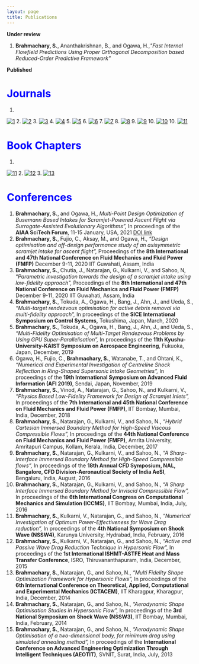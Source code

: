 ```yaml
---
layout: page
title: Publications
---
```


**Under review**
1. **Brahmachary, S.**, Ananthakrishnan, B., and Ogawa, H.,_"Fast Internal Flowfield Predictions Using Proper Orthogonal Decomposition based Reduced-Order Predictive Framework"_

**Published**

# <span style="color:blue">Journals</span>
1.
[![1](https://user-images.githubusercontent.com/34644464/133360126-141b81cb-5160-4158-ad0d-a92a71bfde72.png)]()
2.
[![2](https://user-images.githubusercontent.com/34644464/128012337-5a2d518e-b711-4547-8869-bc5a6742147d.png)](https://arc.aiaa.org/doi/10.2514/1.B38383)
3.
[![3](https://user-images.githubusercontent.com/34644464/128012536-8a970ccb-ef49-45da-928b-023a18082640.png)](https://link.aps.org/doi/10.1103/PhysRevE.103.043302)
4.
[![4](https://user-images.githubusercontent.com/34644464/128012624-a2783fd3-5869-4089-a8d3-70969bb613ed.png)](https://doi.org/10.1016/j.ast.2021.106531)
5.
[![5](https://user-images.githubusercontent.com/34644464/128012745-c30fb0c5-40c3-493a-a7c6-8f99f50860cd.png)](https://doi.org/10.1016/j.ast.2020.106362)
6.
[![6](https://user-images.githubusercontent.com/34644464/128012881-8421f54a-cce2-4940-8727-611842061928.png)](https://doi.org/10.1063/5.0006408)
7.
[![7](https://user-images.githubusercontent.com/34644464/128012930-9f2931be-c6d1-424a-b549-b313b99fff53.png)](https://doi.org/10.1063/5.0003886)
8.
[![8](https://user-images.githubusercontent.com/34644464/128013042-6f6e3a46-2576-4e14-87e8-d17d27ca694f.png)](https://doi.org/10.1061/(ASCE)AS.1943-5525.0001085)
9.
[![9](https://user-images.githubusercontent.com/34644464/128013115-c12b3709-7e19-4d08-a9bc-395b0ffb538d.png)](https://doi.org/10.1016/j.jcp.2018.10.023)
10.
[![10](https://user-images.githubusercontent.com/34644464/128013169-3dbf6207-a993-40fb-8073-e432decee5bc.png)](https://doi.org/10.1002/fld.4479)
10.
[![11](https://user-images.githubusercontent.com/34644464/128013235-633f9b6c-e8bc-4fea-bc3c-c1875fbaf190.png)](https://doi.org/10.2514/1.A33887)






<!--1. **Brahmachary, S.**, Ogawa, H.,_"Multi-Point Design Optimization of Busemann Based Intakes for Scramjet-Powered Ascent Flight",_ **Journal of Propulsion and Power**, 2021 [DOI-Link](https://doi.org/10.2514/1.B38383)
2. **Brahmachary, S**., Natarajan, G., Kulkarni, V., Sahoo, N., Ashok, V., and Kumar, V., "_Role of solution reconstruction in hypersonic viscous computations using a sharp interface immersed boundary method"_, **Physical Review E**, 2021 [DOI-Link](https://link.aps.org/doi/10.1103/PhysRevE.103.043302)
3. Fujio, C., **Brahmachary, S**., and Ogawa, H.,_"Numerical investigation of axisymmetric intake flowfield and performance for scramjet-powered ascent flight",_ **Aerospace Science and Technology**, 2021 [DOI-Link](https://doi.org/10.1016/j.ast.2021.106531)
4. **Brahmachary, S.**, Fujio, C., and Ogawa, H.,_"Multi-point design optimization of a high-performance intake for scramjet-powered ascent flight",_ **Aerospace Science and Technology**, 2020 [DOI-Link](https://doi.org/10.1016/j.ast.2020.106362)
5. **Brahmachary, S.**, Natarajan, G., Kulkarni, V., and Sahoo, N.,_"Comment on ‘A new approach for the design of hypersonic scramjet inlets'",_ **Physics of Fluids**, 2020 [DOI-Link](https://doi.org/10.1063/5.0006408)
6. Dudas, E., David, N.S., **Brahmachary, S.**, Kulkarni, V., Benidar, A., Kassi, S., Charles, C., and Georges, R.,_"High-temperature hypersonic Laval nozzle for non-LTE Cavity Ringdown Spectroscopy",_ **Journal of Chemical Physics**, 2020 [DOI-Link](https://doi.org/10.1063/5.0003886)
7. Desai, S., **Brahmachary, S.**, Gadgil, H., and Kulkarni, V., _"Probing Real Gas and Leading-Edge Bluntness Effects on Shock Wave Boundary-Layer Interaction at Hypersonic Speeds",_ **Journal of Aerospace Engineering**, 2019 [DOI-Link](https://doi.org/10.1061/(ASCE)AS.1943-5525.0001085)
8. Deka, M., **Brahmachary, S.**, Thirumalaisamy, R., Dalal, A., and Natarajan, G., _"A new Green-Gauss Reconstruction on Unstructured Meshes. Part I: Gradient Reconstruction",_ **Journal of Computational Physics**, 2018 [DOI-Link](https://doi.org/10.1016/j.jcp.2018.10.023)
9. **Brahmachary, S.**, Natarajan, G., Kulkarni, V., and Sahoo, N., _"A sharp interface immersed boundary framework for simulations of high speed inviscid compressible flows",_ **International Journal of Numerical Methods in Fluids**, 2018 [DOI-Link](https://doi.org/10.1002/fld.4479)
10. **Brahmachary, S.**, Natarajan, G., Kulkarni, V., and Sahoo, N., _"On Maximum Ballistic Coefficient Axisymmetric Geometries in Hypersonic Flows",_ **Journal of Spacecraft and Rockets**, 2018 [DOI-Link](https://doi.org/10.2514/1.A33887)-->



# <span style="color:blue">Book Chapters</span>

1.
[![11](https://user-images.githubusercontent.com/34644464/128014870-929a458a-2b59-41c7-b6a1-48dc2ffdc1ba.png)](https://doi.org/10.1007/978-981-15-3940-4)
2.
[![12](https://user-images.githubusercontent.com/34644464/128013396-163ab4fd-0465-4748-bad7-06e16aec26ca.png)](https://doi.org/10.1007/978-981-13-1592-3)
3.
[![13](https://user-images.githubusercontent.com/34644464/128013462-34b904c1-52b2-4d53-a9b8-27f3be00f575.png)](https://doi.org/10.1007/978-81-322-2743-4)

<!--
1. **Brahmachary, S.**, Natarajan, G., Kulkarni, V., Sahoo, N., _"A sharp-interface Immersed Boundary method for high-speed compressible flows",_ **Immersed Boundary Methods**, Springer Nature, Singapore, 2020 [DOI-Link](https://doi.org/10.1007/978-981-15-3940-4)
2. **Brahmachary, S.**, Natarajan, G., Kulkarni, V., Sahoo, N., and Nanda, S.R.,_"Application of greedy and heuristic algorithm based optimisation methods towards aerodynamic shape optimization",_ **Soft Computing for Problem Solving. Advances in Intelligent Systems and Computing**, Springer, Singapore, 2019 [DOI-Link](https://doi.org/10.1007/978-981-13-1592-3)
3. **Brahmachary, S.**, Natarajan, G., and Sahoo, N., _"A Hybrid Aerodynamic Shape Optimisation Approach for Axisymmetric Body in Hypersonic Flow"_ **Fluid Mechanics and Fluid Power -- Contemporary Research**, Springer, India, 2017 [DOI-Link](https://doi.org/10.1007/978-81-322-2743-4)-->

# <span style="color:blue">Conferences</span>

1. **Brahmachary, S.**, and Ogawa, H., _Multi-Point Design Optimization of Busemann Based Intakes for Scramjet-Powered Ascent Flight via Surrogate-Assisted Evolutionary Algorithms”,_ In proceedings of the **AIAA SciTech Forum**, 11-15 January, USA, 2021 [DOI link](https://doi.org/10.2514/6.2021-1960)
2. **Brahmachary, S.**, Fujio, C., Aksay, M., and Ogawa, H., _“Design optimisation and off-design performance study of an axisymmetric scramjet intake for ascent flight”,_ Proceedings of the **8th International and 47th National Conference on Fluid Mechanics and Fluid Power (FMFP)** December 9-11, 2020 IIT Guwahati, Assam, India
3. **Brahmachary, S.**, Chutia, J., Natarajan, G., Kulkarni, V., and Sahoo, N, “_Parametric investigation towards the design of a scramjet intake using low-fidelity approach",_ Proceedings of the **8th International and 47th National Conference on Fluid Mechanics and Fluid Power (FMFP)** December 9-11, 2020 IIT Guwahati, Assam, India
4. **Brahmachary, S.**, Tokuda, A., Ogawa, H., Bang, J., Ahn, J., and Ueda, S., _“Multi-target rendezvous optimisation for active debris removal via multi-fidelity approach”,_ In proceedings of the **SICE International Symposium on Control Systems,** Tokushima, Japan, March, 2020
5. **Brahmachary, S.**, Tokuda, A., Ogawa, H., Bang, J., Ahn, J., and Ueda, S., _“Multi-Fidelity Optimisation of Multi-Target Rendezvous Problems by Using GPU Super-Parallelisation”,_ In proceedings of the **11th Kyushu-University-KAIST Symposium on Aerospace Engineering**, Fukuoka, Japan, December, 2019
6. Ogawa, H., Fujio, C., **Brahmachary, S.**, Watanabe, T., and Ohtani, K., _“Numerical and Experimental Investigation of Centreline Shock Reflection in Ring-Shaped Supersonic Intake Geometries”,_ In proceedings of the **19th International Symposium on Advanced Fluid Information (AFI 2019)**, Sendai, Japan, November, 2019
7. **Brahmachary, S.**, Vinod, A., Natarajan, G., Sahoo, N., and Kulkarni, V., _“Physics Based Low-Fidelity Framework for Design of Scramjet Inlets”,_ In proceedings of the **7th International and 45th National Conference on Fluid Mechanics and Fluid Power (FMFP)**, IIT Bombay, Mumbai, India, December, 2018
8. **Brahmachary, S.**, Natarajan, G., Kulkarni, V., and Sahoo, N., _“Hybrid Cartesian Immersed Boundary Method for High-Speed Viscous Compressible Flows”,_ In proceedings of the **44th National Conference on Fluid Mechanics and Fluid Power (FMFP)**, Amrita University, Amritapuri Campus, Kollam, Kerala, India, December, 2017
9. **Brahmachary, S.**, Natarajan, G., Kulkarni, V., and Sahoo, N., _“A Sharp- Interface Immersed Boundary Method for High-Speed Compressible flows”,_ In proceedings of the **18th Annual CFD Symposium, NAL, Bangalore, CFD Division-Aeronautical Society of India AeSI**, Bengaluru, India, August, 2016
10. **Brahmachary, S.**, Natarajan, G., Kulkarni, V., and Sahoo, N., _“A Sharp Interface Immersed Boundary Method for Inviscid Compressible Flow”,_ In proceedings of the **6th International Congress on Computational Mechanics and Simulation (ICCMS)**, IIT Bombay, Mumbai, India, July, 2016
11. **Brahmachary, S.**, Kulkarni, V., Natarajan, G., and Sahoo, N., _“Numerical Investigation of Optimum Power-Effectiveness for Wave Drag reduction”,_ In proceedings of the **4th National Symposium on Shock Wave (NSSW4)**, Karunya University, Hydrabad, India, February, 2016
12. **Brahmachary, S.**, Kulkarni, V., Natarajan, G., and Sahoo, N., _“Active and Passive Wave Drag Reduction Technique in Hypersonic Flow”,_ In proceedings of the **1st International ISHMT-ASTFE Heat and Mass Transfer Conference**, ISRO, Thiruvananthapuram, India, December, 2015
13. **Brahmachary, S.**, Natarajan, G., and Sahoo, N., _“Multi Fidelity Shape Optimization Framework for Hypersonic Flows”,_ In proceedings of the **6th International Conference on Theoretical, Applied, Computational and Experimental Mechanics (ICTACEM)**, IIT Kharagpur, Kharagpur, India, December, 2014
14. **Brahmachary, S.**, Natarajan, G., and Sahoo, N., _“Aerodynamic Shape Optimisation Studies in Hypersonic Flow”,_ In proceedings of the **3rd National Symposium on Shock Wave (NSSW3)**, IIT Bombay, Mumbai, India, February, 2014
15. **Brahmachary, S.**, Natarajan, G., and Sahoo, N., _“Aerodynamic Shape Optimisation of a two-dimensional body, for minimum drag using simulated annealing method”,_ In proceedings of the **International Conference on Advanced Engineering Optimization Through Intelligent Techniques (AEOTIT)**, SVNIT, Surat, India, July, 2013








